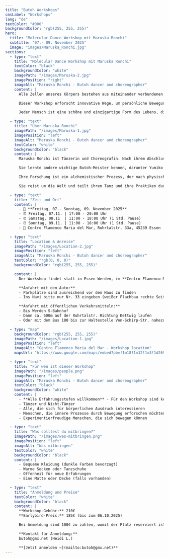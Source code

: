 ```yaml
---
title: "Butoh Workshops"
cmsLabel: "Workshops"
lang: "de"
textColor: "#000"
backgroundColor: "rgb(255, 255, 255)"
hero:
  title: "Molecular Dance Workshop mit Maruska Ronchi"
  subtitle: "07.- 09. November 2025"
  image: "images/Maruska_Ronchi.jpg"
sections:
  - type: "text"
    title: "Molecular Dance Workshop mit Maruska Ronchi"
    textColor: "black"
    backgroundColor: "white"
    imagePath: "/images/Maruska-2.jpg"
    imagePosition: "right"
    imageAlt: "Maruska Ronchi - Butoh dancer and choreographer"
    content: |
      Alle Zellen unseres Körpers bestehen aus miteinander verbundenen Atomen. Diese Verbindungen befinden sich in ständiger Transformation, verändern sich, brechen auseinander und verbinden sich wieder, in einem ewigen Tanz, der durch Raum und Energie ermöglicht wird. Auch die menschliche Existenz beruht auf Verbindungen und Austausch. Um diese Verbindungen zu verstehen, brauchen wir Raum und Stille, damit wir den Tanz des Lebens spüren können.

      Dieser Workshop erforscht innovative Wege, um persönliche Bewegungen zu schaffen, wobei der Schwerpunkt auf den Räumen und der Stille zwischen den Bewegungen in unserem Körper liegt. Geführte Erkundungen mit konkreten und abstrakten Bildern helfen uns, neue Interaktionen mit dem Raum und anderen zu entdecken. Die Stille zwischen den Bewegungen ist der Türöffner für neue Möglichkeiten.

      Jeder Mensch ist eine schöne und einzigartige Form des Lebens, die mit allem verbunden ist. Lasst uns unsere einzigartigen Eigenschaften und Bewegungen entdecken und sie als Geschenke mit anderen teilen, um die Bande zu stärken, die uns verbinden.

  - type: "text"
    title: "Über Maruska Ronchi"
    imagePath: "/images/Maruska-1.jpg"
    imagePosition: "left"
    imageAlt: "Maruska Ronchi - Butoh dancer and choreographer"
    textColor: "white"
    backgroundColor: "black"
    content: |
      Maruska Ronchi ist Tänzerin und Choreografin. Nach ihrem Abschluss in Zeitgenössischem Tanz lernte sie 2009 durch Atsushi Takenouchi den Butoh kennen. Sie studierte 14 Jahre lang bei ihm und wurde seine Assistentin an der Butoh-Schule in Italien, wo sie intensiv praktizieren, lernen und lehren konnte.

      Sie lernte andere wichtige Butoh-Meister kennen, darunter Yumiko Yoshioka, Yoshito Ohno, Minako Seki, Seisaku, Carlotta Ikeda, Ima Tenko, Natsu Nakajima, Semimaru (Sankai Yuku), Imre Tohrman und Masaki Iwana.

      Ihre Forschung ist ein alchemistischer Prozess, der nach physischer und spiritueller Verwandlung in der Materie des Körpers strebt. Sie untersucht nicht nur die Bewegung, sondern auch die Stille, die Leere, die Ruhe und den Raum dazwischen.

      Sie reist um die Welt und teilt ihren Tanz und ihre Praktiken durch Performances, Workshops und die Zusammenarbeit mit internationalen Künstlern. Sie präsentiert ihre Werke in vielen Ländern Europas, sowie in Kanada, Mauritius und Japan.

  - type: "text"
    title: "Zeit und Ort"
    content: |
      - 📅 **Freitag, 07.- Sonntag, 09. November 2025**
      - ⏰ Freitag, 07.11. | 17:00 - 20:00 Uhr  
      - ⏰ Samstag, 08.11  | 11:00 - 18:00 Uhr (1 Std. Pause)  
      - ⏰ Sonntag, 09.11. | 11:00 - 18:00 Uhr (1 Std. Pause)  
      - 📍 Centro Flamenco Maria del Mar, Ruhrtalstr. 33a, 45239 Essen

  - type: "text"
    title: "Location & Anreise"
    imagePath: "/images/Location-2.jpg"
    imagePosition: "left"
    imageAlt: "Maruska Ronchi - Butoh dancer and choreographer"
    textColor: "rgb(0, 0, 0)"
    backgroundColor: "rgb(255, 255, 255)"

    content: |
      Der Workshop findet statt in Essen-Werden, im **Centro Flamenco Maria del Mar**, Ruhrtalstr. 33a, 45239 Essen. Dort sind wir in einem großen, hellen Tanzraum mit erstklassigem Schwingboden. Umkleiden sind vorhanden.

      **Anfahrt mit dem Auto:**
      - Parkplätze sind ausreichend vor dem Haus zu finden
      - Ins Navi bitte nur Nr. 33 eingeben (weißer Flachbau rechte Seite)

      **Anfahrt mit öffentlichen Verkehrsmitteln:**
      - Bis Werden S-Bahnhof
      - Dann ca. 600m auf der Ruhrtalstr. Richtung Kettwig laufen
      - Oder mit dem Bus 180 bis zur Haltestelle Von-Schirp-Str. nahezu vor der Tür

  - type: "map"
    backgroundColor: "rgb(255, 255, 255)"
    imagePath: "/images/Location-1.jpg"
    imagePosition: "left"
    imageAlt: "Centro Flamenco Maria del Mar - Workshop location"
    mapsUrl: "https://www.google.com/maps/embed?pb=!1m18!1m12!1m3!1d2694.3466940305034!2d6.989697076642!3d51.383168319771265!2m3!1f0!2f0!3f0!3m2!1i1024!2i768!4f13.1!3m3!1m2!1s0x47b8c4aefe795181%3A0xe5ba95fb8afa786a!2sCentro%20Flamenco%20Mar%C3%ADa%20del%20Mar!5e1!3m2!1sen!2sde!4v1753594603948!5m2!1sen!2sde"

  - type: "text"
    title: "Für wen ist dieser Workshop"
    imagePath: "/images/people.png"
    imagePosition: "left"
    imageAlt: "Maruska Ronchi - Butoh dancer and choreographer"
    textColor: "black"
    backgroundColor: "white"
    content: |
      - **Alle Erfahrungsstufen willkommen** - Für den Workshop sind keine tänzerischen Vorkenntnisse erforderlich
      - Tänzer und Nicht-Tänzer
      - Alle, die sich für körperlichen Ausdruck interessieren
      - Menschen, die innere Prozesse durch Bewegung erforschen möchten
      - Experimentierfreudige Menschen, die sich bewegen können

  - type: "text"
    title: "Was solltest du mitbringen?"
    imagePath: "/images/was-mitbringen.png"
    imagePosition: "left"
    imageAlt: "Was mitbringen"
    textColor: "white"
    backgroundColor: "black"
    content: |
      - Bequeme Kleidung (dunkle Farben bevorzugt)
      - Warme Socken oder Tanzschuhe
      - Offenheit für neue Erfahrungen
      - Eine Matte oder Decke (falls vorhanden)

  - type: "text"
    title: "Anmeldung und Preise"
    textColor: "white"
    backgroundColor: "black"
    content: |
      **Workshop-Gebühr:** 210€  
      **Earlybird-Preis:** 185€ (bis zum 06.10.2025)

      Bei Anmeldung sind 100€ zu zahlen, womit der Platz reserviert ist. Die Teilnehmerzahl ist begrenzt, um eine intensive und persönliche Atmosphäre zu gewährleisten.

      **Kontakt für Anmeldung:**  
      butoh@gmx.net (Heidi L.)

      **[Jetzt anmelden →](mailto:butoh@gmx.net)**
---
```

